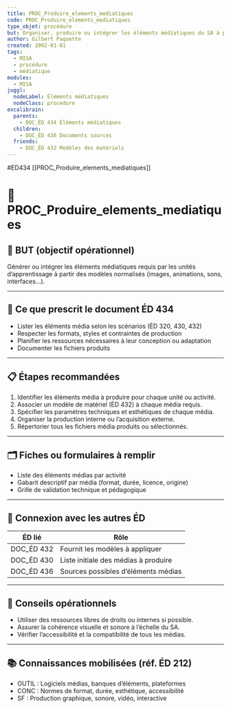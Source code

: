```yaml
---
title: PROC_Produire_elements_mediatiques
code: PROC_Produire_elements_mediatiques
type_objet: procédure
but: Organiser, produire ou intégrer les éléments médiatiques du SA à partir des modèles existants.
author: Gilbert Paquette
created: 2002-01-01
tags:
  - MISA
  - procédure
  - médiatique
modules:
  - MISA
juggl:
  nodeLabel: Éléments médiatiques
  nodeClass: procedure
excalibrain:
  parents:
    - DOC_ÉD 434 Éléments médiatiques
  children:
    - DOC_ÉD 436 Documents sources
  friends:
    - DOC_ÉD 432 Modèles des matériels
---
```


#ED434
[[PROC_Produire_elements_mediatiques]] 
# 🔧 PROC_Produire_elements_mediatiques

## 🎯 BUT (objectif opérationnel)
Générer ou intégrer les éléments médiatiques requis par les unités d’apprentissage à partir des modèles normalisés (images, animations, sons, interfaces...).

---

## 📌 Ce que prescrit le document ÉD 434
- Lister les éléments média selon les scénarios (ÉD 320, 430, 432)
- Respecter les formats, styles et contraintes de production
- Planifier les ressources nécessaires à leur conception ou adaptation
- Documenter les fichiers produits

---

## 📋 Étapes recommandées
1. Identifier les éléments média à produire pour chaque unité ou activité.
2. Associer un modèle de matériel (ÉD 432) à chaque média requis.
3. Spécifier les paramètres techniques et esthétiques de chaque média.
4. Organiser la production interne ou l’acquisition externe.
5. Répertorier tous les fichiers média produits ou sélectionnés.

---

## 🗂 Fiches ou formulaires à remplir
- Liste des éléments médias par activité
- Gabarit descriptif par média (format, durée, licence, origine)
- Grille de validation technique et pédagogique

---

## 🔄 Connexion avec les autres ÉD
| ÉD lié | Rôle |
|--------|------|
| DOC_ÉD 432 | Fournit les modèles à appliquer |
| DOC_ÉD 430 | Liste initiale des médias à produire |
| DOC_ÉD 436 | Sources possibles d’éléments médias |

---

## 🧠 Conseils opérationnels
- Utiliser des ressources libres de droits ou internes si possible.
- Assurer la cohérence visuelle et sonore à l’échelle du SA.
- Vérifier l’accessibilité et la compatibilité de tous les médias.

---

## 📚 Connaissances mobilisées (réf. ÉD 212)
- OUTIL : Logiciels médias, banques d’éléments, plateformes
- CONC : Normes de format, durée, esthétique, accessibilité
- SF : Production graphique, sonore, vidéo, interactive
